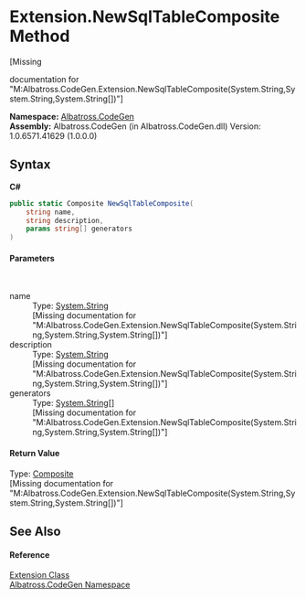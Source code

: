# Extension.NewSqlTableComposite Method 
 

\[Missing <summary> documentation for "M:Albatross.CodeGen.Extension.NewSqlTableComposite(System.String,System.String,System.String[])"\]

**Namespace:**&nbsp;<a href="DCDDD28E">Albatross.CodeGen</a><br />**Assembly:**&nbsp;Albatross.CodeGen (in Albatross.CodeGen.dll) Version: 1.0.6571.41629 (1.0.0.0)

## Syntax

**C#**<br />
``` C#
public static Composite NewSqlTableComposite(
	string name,
	string description,
	params string[] generators
)
```


#### Parameters
&nbsp;<dl><dt>name</dt><dd>Type: <a href="http://msdn2.microsoft.com/en-us/library/s1wwdcbf" target="_blank">System.String</a><br />\[Missing <param name="name"/> documentation for "M:Albatross.CodeGen.Extension.NewSqlTableComposite(System.String,System.String,System.String[])"\]</dd><dt>description</dt><dd>Type: <a href="http://msdn2.microsoft.com/en-us/library/s1wwdcbf" target="_blank">System.String</a><br />\[Missing <param name="description"/> documentation for "M:Albatross.CodeGen.Extension.NewSqlTableComposite(System.String,System.String,System.String[])"\]</dd><dt>generators</dt><dd>Type: <a href="http://msdn2.microsoft.com/en-us/library/s1wwdcbf" target="_blank">System.String</a>[]<br />\[Missing <param name="generators"/> documentation for "M:Albatross.CodeGen.Extension.NewSqlTableComposite(System.String,System.String,System.String[])"\]</dd></dl>

#### Return Value
Type: <a href="9629588">Composite</a><br />\[Missing <returns> documentation for "M:Albatross.CodeGen.Extension.NewSqlTableComposite(System.String,System.String,System.String[])"\]

## See Also


#### Reference
<a href="E0930E40">Extension Class</a><br /><a href="DCDDD28E">Albatross.CodeGen Namespace</a><br />